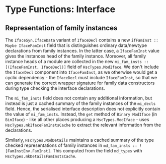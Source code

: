 # Type Functions: Interface


## Representation of family instances



The `IfaceSyn.IfaceData` variant of `IfaceDecl` contains a new `ifFamInst :: Maybe IfaceFamInst` field that is distinguishes ordinary data/newtype declarations from family instances.  In the latter case, a `IfaceFamInst` value gives the instances head of the family instance.  Moreover, all family instance heads of a module are collected in the new `mi_fam_insts :: [(IfaceFamInst, IfaceDecl)]` field of `HscTypes.ModIface`.  We don't include the `IfaceDecl` component into `IfaceFamInst`, as we otherwise would get a cyclic dependency - the `IfaceDecl` must include `IfaceFamInst`, so that we can generate the correct wrapper signature for family data constructors during type checking the interface declarations.



The `mi_fam_insts` field does not contain any additional information, but instead is just a cached summary of the family instances of the `mi_decls` field.  Hence, the serialised interface description does not explicitly contain the value of `mi_fam_insts`.  Instead, the `get` method of `Binary ModIface` (in `BinIface`) - like all other places producing a `HscTypes.ModIface` - uses `HscTypes.mkIfaceFamInstsCache` to extract the relevant information from the declarations.



Similarly, `HscTypes.ModDetails` maintains a cached summary of the type checked representations of family instances in `md_fam_insts :: ![FamInstEnv.FamInst]`.  This computed from the field `md_types` with `HscTypes.mkDetailsFamInstsCache`.


